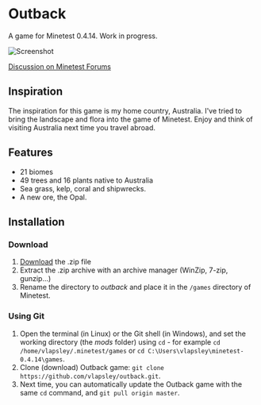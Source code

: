 # Outback
A game for Minetest 0.4.14. Work in progress.

![Screenshot](https://raw.githubusercontent.com/vlapsley/outback/master/screenshot.png)

[Discussion on Minetest Forums](https://forum.minetest.net/viewtopic.php?f=9&t=14412)

## Inspiration
The inspiration for this game is my home country, Australia.
I've tried to bring the landscape and flora into the game of Minetest.
Enjoy and think of visiting Australia next time you travel abroad.

## Features
* 21 biomes
* 49 trees and 16 plants native to Australia
* Sea grass, kelp, coral and shipwrecks.
* A new ore, the Opal.

## Installation

### Download
1. [Download](https://github.com/vlapsley/outback/archive/master.zip) the .zip file
2. Extract the .zip archive with an archive manager (WinZip, 7-zip, gunzip...)
3. Rename the directory to *outback* and place it in the `/games` directory of Minetest.

### Using Git
1. Open the terminal (in Linux) or the Git shell (in Windows), and set the working directory (the *mods* folder) using `cd` - for example `cd /home/vlapsley/.minetest/games` or `cd C:\Users\vlapsley\minetest-0.4.14\games`.
2. Clone (download) Outback game: `git clone https://github.com/vlapsley/outback.git`.
3. Next time, you can automatically update the Outback game with the same `cd` command, and `git pull origin master`.
